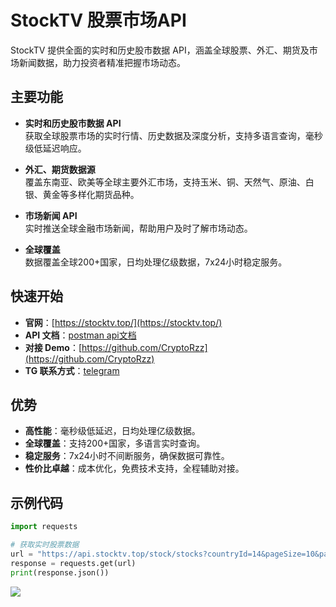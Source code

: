# StockTV 股票市场API

StockTV 提供全面的实时和历史股市数据 API，涵盖全球股票、外汇、期货及市场新闻数据，助力投资者精准把握市场动态。

## 主要功能

- **实时和历史股市数据 API**  
  获取全球股票市场的实时行情、历史数据及深度分析，支持多语言查询，毫秒级低延迟响应。

- **外汇、期货数据源**  
  覆盖东南亚、欧美等全球主要外汇市场，支持玉米、铜、天然气、原油、白银、黄金等多样化期货品种。

- **市场新闻 API**  
  实时推送全球金融市场新闻，帮助用户及时了解市场动态。

- **全球覆盖**  
  数据覆盖全球200+国家，日均处理亿级数据，7x24小时稳定服务。

## 快速开始

- **官网**：[https://stocktv.top/](https://stocktv.top/)  
- **API 文档**：[postman api文档](https://documenter.getpostman.com/view/10940044/2sAYHxnPns)  
- **对接 Demo**：[https://github.com/CryptoRzz](https://github.com/CryptoRzz)
- **TG 联系方式**：[telegram](https://t.me/CryptoRzz)

## 优势

- **高性能**：毫秒级低延迟，日均处理亿级数据。  
- **全球覆盖**：支持200+国家，多语言实时查询。  
- **稳定服务**：7x24小时不间断服务，确保数据可靠性。  
- **性价比卓越**：成本优化，免费技术支持，全程辅助对接。  

## 示例代码

```python
import requests

# 获取实时股票数据
url = "https://api.stocktv.top/stock/stocks?countryId=14&pageSize=10&page=1&key=联系我们获取key"
response = requests.get(url)
print(response.json())
```

<img src="https://komarev.com/ghpvc/?username=CryptoRzz&color=green">
